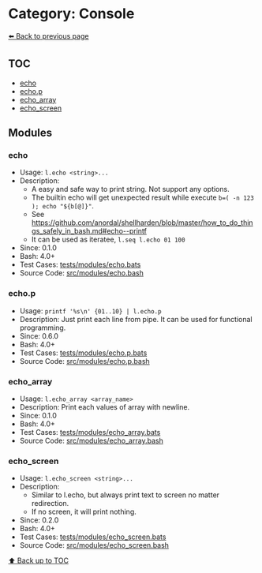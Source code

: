 # Category: Console

[⬅️ Back to previous page](./README.md)

## TOC

- [echo](#echo)
- [echo.p](#echop)
- [echo_array](#echo_array)
- [echo_screen](#echo_screen)

## Modules

### echo

- Usage: `l.echo <string>...`
- Description:
  - A easy and safe way to print string. Not support any options.
  - The builtin echo will get unexpected result while execute `b=( -n 123 ); echo "${b[@]}"`.
  - See https://github.com/anordal/shellharden/blob/master/how_to_do_things_safely_in_bash.md#echo--printf
  - It can be used as iteratee, `l.seq l.echo 01 100`
- Since: 0.1.0
- Bash: 4.0+
- Test Cases: [tests/modules/echo.bats](../../tests/modules/echo.bats)
- Source Code: [src/modules/echo.bash](../../src/modules/echo.bash)

### echo.p

- Usage: `printf '%s\n' {01..10} | l.echo.p`
- Description: Just print each line from pipe. It can be used for functional programming.
- Since: 0.6.0
- Bash: 4.0+
- Test Cases: [tests/modules/echo.p.bats](../../tests/modules/echo.p.bats)
- Source Code: [src/modules/echo.p.bash](../../src/modules/echo.p.bash)

### echo_array

- Usage: `l.echo_array <array_name>`
- Description: Print each values of array with newline.
- Since: 0.1.0
- Bash: 4.0+
- Test Cases: [tests/modules/echo_array.bats](../../tests/modules/echo_array.bats)
- Source Code: [src/modules/echo_array.bash](../../src/modules/echo_array.bash)

### echo_screen

- Usage: `l.echo_screen <string>...`
- Description:
  - Similar to l.echo, but always print text to screen no matter redirection.
  - If no screen, it will print nothing.
- Since: 0.2.0
- Bash: 4.0+
- Test Cases: [tests/modules/echo_screen.bats](../../tests/modules/echo_screen.bats)
- Source Code: [src/modules/echo_screen.bash](../../src/modules/echo_screen.bash)

[⬆️ Back up to TOC](#toc)
